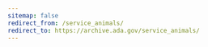 ```yaml
---
sitemap: false 
redirect_from: /service_animals/ 
redirect_to: https://archive.ada.gov/service_animals/ 
---
```

